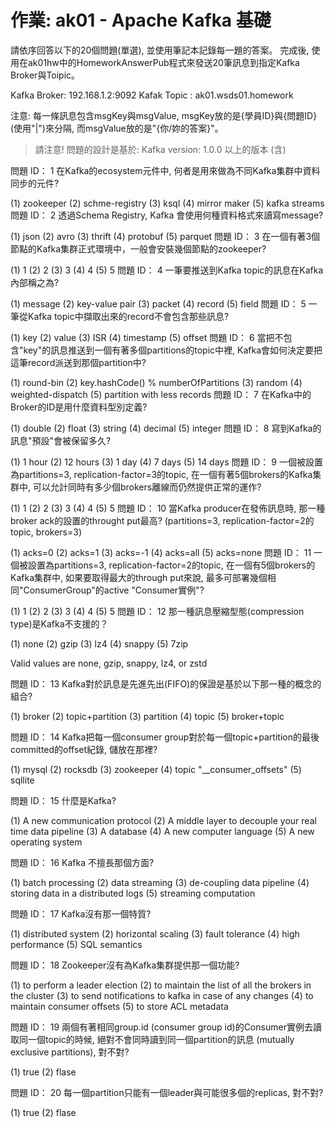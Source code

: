 # 作業: ak01 - Apache Kafka 基礎

請依序回答以下的20個問題(單選), 並使用筆記本記錄每一題的答案。 完成後, 使用在ak01hw中的HomeworkAnswerPub程式來發送20筆訊息到指定Kafka Broker與Toipic。

Kafka Broker: 192.168.1.2:9092
Kafak Topic : ak01.wsds01.homework

注意: 每一條訊息包含msgKey與msgValue, msgKey放的是{學員ID}與{問題ID}(使用"|")來分隔, 而msgValue放的是"{你/妳的答案}"。

> 請注意!
> 問題的設計是基於: Kafka version: 1.0.0 以上的版本 (含)

 問題 ID： 1
在Kafka的ecosystem元件中, 何者是用來做為不同Kafka集群中資料同步的元件?

(1)   zookeeper
(2)   schme-registry
(3)   ksql
(4)   mirror maker
(5)   kafka streams
 問題 ID： 2
透過Schema Registry, Kafka 會使用何種資料格式來讀寫message?

(1)   json
(2)   avro
(3)   thrift
(4)   protobuf
(5)   parquet
 問題 ID： 3
在一個有著3個節點的Kafka集群正式環境中，一般會安裝幾個節點的zookeeper?

(1)   1
(2)   2
(3)   3
(4)   4
(5)   5
 問題 ID： 4
一筆要推送到Kafka topic的訊息在Kafka內部稱之為?

(1)   message
(2)   key-value pair
(3)   packet
(4)   record
(5)   field
 問題 ID： 5
一筆從Kafka topic中擷取出來的record不會包含那些訊息?

(1)   key
(2)   value
(3)   ISR
(4)   timestamp
(5)   offset
 問題 ID： 6
當把不包含"key"的訊息推送到一個有著多個partitions的topic中裡, Kafka會如何決定要把這筆record派送到那個partition中?

(1)   round-bin
(2)   key.hashCode() % numberOfPartitions
(3)   random
(4)   weighted-dispatch
(5)   partition with less records
 問題 ID： 7
在Kafka中的Broker的ID是用什麼資料型別定義?

(1)   double
(2)   float
(3)   string
(4)   decimal
(5)   integer
 問題 ID： 8
寫到Kafka的訊息"預設"會被保留多久?

(1)   1 hour
(2)   12 hours
(3)   1 day
(4)   7 days
(5)   14 days
 問題 ID： 9
一個被設置為partitions=3, replication-factor=3的topic, 在一個有著5個brokers的Kafka集群中, 可以允計同時有多少個brokers離線而仍然提供正常的運作?

(1)   1
(2)   2
(3)   3
(4)   4
(5)   5
 問題 ID： 10
當Kafka producer在發佈訊息時, 那一種broker ack的設置的throught put最高? (partitions=3, replication-factor=2的topic, brokers=3)

(1)   acks=0
(2)   acks=1
(3)   acks=-1
(4)   acks=all
(5)   acks=none
 問題 ID： 11
一個被設置為partitions=3, replication-factor=2的topic, 在一個有5個brokers的Kafka集群中, 如果要取得最大的through put來說, 最多可部署幾個相同"ConsumerGroup"的active "Consumer實例"?

(1)   1
(2)   2
(3)   3
(4)   4
(5)   5
 問題 ID： 12
那一種訊息壓縮型態(compression type)是Kafka不支援的？

(1)   none
(2)   gzip
(3)   lz4
(4)   snappy
(5)   7zip

Valid values are none, gzip, snappy, lz4, or zstd

 問題 ID： 13
Kafka對於訊息是先進先出(FIFO)的保證是基於以下那一種的概念的組合?

(1)   broker
(2)   topic+partition
(3)   partition
(4)   topic
(5)   broker+topic

 問題 ID： 14
Kafka把每一個consumer group對於每一個topic+partition的最後committed的offset紀錄, 儲放在那裡?

(1)   mysql
(2)   rocksdb
(3)   zookeeper
(4)   topic "__consumer_offsets"
(5)   sqllite

 問題 ID： 15
什麼是Kafka?

(1)   A new communication protocol
(2)   A middle layer to decouple your real time data pipeline
(3)   A database
(4)   A new computer language
(5)   A new operating system

 問題 ID： 16
Kafka 不擅長那個方面?

(1)   batch processing
(2)   data streaming
(3)   de-coupling data pipeline
(4)   storing data in a distributed logs
(5)   streaming computation

 問題 ID： 17
Kafka沒有那一個特質?

(1)   distributed system
(2)   horizontal scaling
(3)   fault tolerance
(4)   high performance
(5)   SQL semantics

 問題 ID： 18
Zookeeper沒有為Kafka集群提供那一個功能?

(1)   to perform a leader election
(2)   to maintain the list of all the brokers in the cluster
(3)   to send notifications to kafka in case of any changes
(4)   to maintain consumer offsets
(5)   to store ACL metadata

 問題 ID： 19
兩個有著相同group.id (consumer group id)的Consumer實例去讀取同一個topic的時候, 絕對不會同時讀到同一個partition的訊息 (mutually exclusive partitions), 對不對?

(1)   true
(2)   flase

 問題 ID： 20
每一個partition只能有一個leader與可能很多個的replicas, 對不對?

(1)   true
(2)   flase
